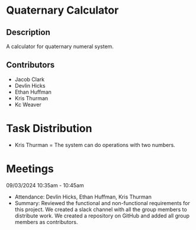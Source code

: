 # Quaternary Calculator

## Description
A calculator for quaternary numeral system.

## Contributors
- Jacob Clark
- Devlin Hicks
- Ethan Huffman
- Kris Thurman
- Kc Weaver

# Task Distribution
- Kris Thurman = The system can do operations with two numbers.

# Meetings
09/03/2024 10:35am - 10:45am
- Attendance: Devlin Hicks, Ethan Huffman, Kris Thurman
- Summary: Reviewed the functional and non-functional requirements for this project. We created a slack channel with all the group members to distribute work. We created a repository on GitHub and added all group members as contributors.
